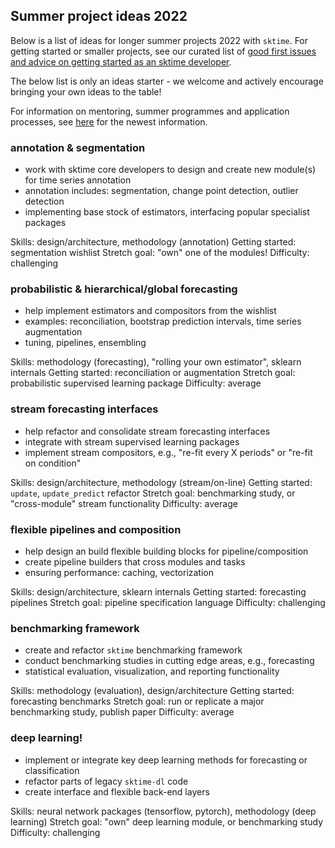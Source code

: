 ## Summer project ideas 2022

Below is a list of ideas for longer summer projects 2022 with `sktime`.
For getting started or smaller projects, see our curated list of [good first issues and advice on getting started as an sktime developer](https://github.com/alan-turing-institute/sktime/issues/1147).

The below list is only an ideas starter - we welcome and actively encourage bringing your own ideas to the table!

For information on mentoring, summer programmes and application processes, see [here](https://github.com/sktime/mentoring) for the newest information.


### annotation & segmentation

* work with sktime core developers to design and create new module(s) for time series annotation
* annotation includes: segmentation, change point detection, outlier detection
* implementing base stock of estimators, interfacing popular specialist packages

Skills: design/architecture, methodology (annotation)
Getting started: segmentation wishlist
Stretch goal: "own" one of the modules!
Difficulty: challenging

### probabilistic & hierarchical/global forecasting

* help implement estimators and compositors from the wishlist
* examples: reconciliation, bootstrap prediction intervals, time series augmentation
* tuning, pipelines, ensembling

Skills: methodology (forecasting), "rolling your own estimator", sklearn internals
Getting started: reconciliation or augmentation
Stretch goal: probabilistic supervised learning package
Difficulty: average

### stream forecasting interfaces

* help refactor and consolidate stream forecasting interfaces
* integrate with stream supervised learning packages
* implement stream compositors, e.g., "re-fit every X periods" or "re-fit on condition"

Skills: design/architecture, methodology (stream/on-line)
Getting started: `update`, `update_predict` refactor
Stretch goal: benchmarking study, or "cross-module" stream functionality
Difficulty: average

### flexible pipelines and composition

* help design an build flexible building blocks for pipeline/composition
* create pipeline builders that cross modules and tasks
* ensuring performance: caching, vectorization

Skills: design/architecture, sklearn internals
Getting started: forecasting pipelines
Stretch goal: pipeline specification language
Difficulty: challenging

### benchmarking framework

* create and refactor `sktime` benchmarking framework
* conduct benchmarking studies in cutting edge areas, e.g., forecasting
* statistical evaluation, visualization, and reporting functionality

Skills: methodology (evaluation), design/architecture
Getting started: forecasting benchmarks
Stretch goal: run or replicate a major benchmarking study, publish paper
Difficulty: average

### deep learning!

* implement or integrate key deep learning methods for forecasting or classification
* refactor parts of legacy `sktime-dl` code
* create interface and flexible back-end layers

Skills: neural network packages (tensorflow, pytorch), methodology (deep learning)
Stretch goal: "own" deep learning module, or benchmarking study
Difficulty: challenging
